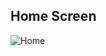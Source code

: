 ## Home Screen
![Home](https://github.com/imtheyaz/TIC_TAC_TOE/assets/107297530/a6a6a2d3-56e0-416e-a658-ce2025d545aa)
